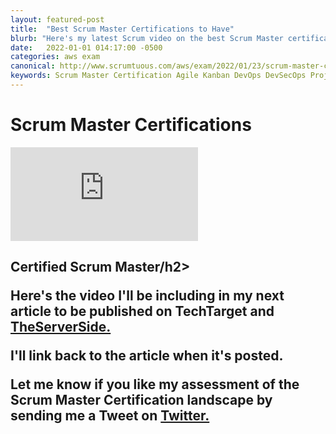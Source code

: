 ```yaml
---
layout: featured-post
title:  "Best Scrum Master Certifications to Have"
blurb: "Here's my latest Scrum video on the best Scrum Master certification to hold."
date:   2022-01-01 014:17:00 -0500
categories: aws exam
canonical: http://www.scrumtuous.com/aws/exam/2022/01/23/scrum-master-certification-best.html
keywords: Scrum Master Certification Agile Kanban DevOps DevSecOps Project Management
---
```




<h1>Scrum Master Certifications</h1>
  <div class="row">
    <div class="col-lg-12">
<div class="embed-responsive embed-responsive-16by9">
<iframe clss="embed-responsive-item"  src="https://www.youtube.com/embed/0V9NOWcHyBM" frameborder="0" webkitallowfullscreen mozallowfullscreen allowfullscreen></iframe>
</div>
    </div>
  </div>

<h2>Certified Scrum Master/h2>

Here's the video I'll be including in my next article to be published on TechTarget and <a href="">TheServerSide.</a>

I'll link back to the article when it's posted.
  
Let me know if you like my assessment of the Scrum Master Certification landscape by sending me a Tweet on <a href="">Twitter.</a>

